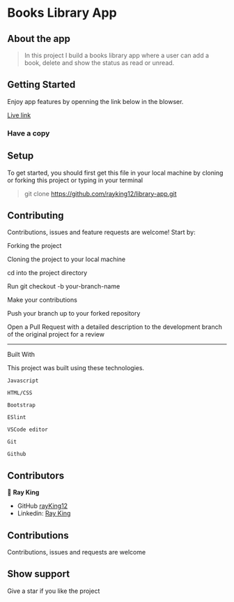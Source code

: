 # Books Library App

## About the app

> In this project I build a books library app where a user can add a book, delete and show the status as read or unread.

## Getting Started

Enjoy app features by openning the link below in the blowser.

[Live link](https://rayking12.github.io/library-app/)

### Have a copy

## Setup

To get started, you should first get this file in your local machine by cloning or forking this project or typing in your terminal

> git clone https://github.com/rayking12/library-app.git

## Contributing

Contributions, issues and feature requests are welcome! Start by:

Forking the project

Cloning the project to your local machine

cd into the project directory

Run git checkout -b your-branch-name

Make your contributions

Push your branch up to your forked repository

Open a Pull Request with a detailed description to the development branch of the original project for a review

---

Built With

This project was built using these technologies.

```
Javascript

HTML/CSS

Bootstrap

ESlint

VSCode editor

Git

Github
```

## Contributors

👤 **Ray King**

- GitHub [rayKing12](GitHub.com/rayking12)
- Linkedin: [Ray King](https://www.linkedin.com/in/king-ray-514b89133/)


## Contributions

Contributions, issues and requests are welcome

## Show support

Give a star if you like the project